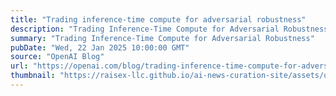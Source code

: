 ```yaml
---
title: "Trading inference-time compute for adversarial robustness"
description: "Trading Inference-Time Compute for Adversarial Robustness"
summary: "Trading Inference-Time Compute for Adversarial Robustness"
pubDate: "Wed, 22 Jan 2025 10:00:00 GMT"
source: "OpenAI Blog"
url: "https://openai.com/blog/trading-inference-time-compute-for-adversarial-robustness"
thumbnail: "https://raisex-llc.github.io/ai-news-curation-site/assets/openai_logo.png"
---
```



